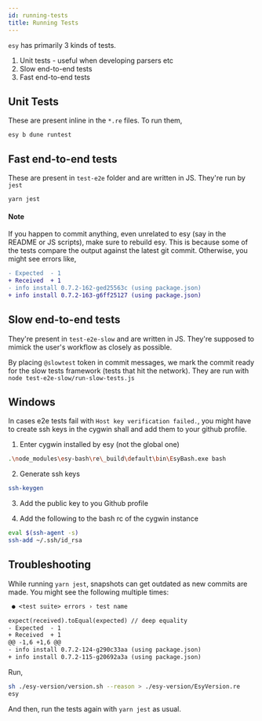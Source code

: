 ```yaml
---
id: running-tests
title: Running Tests
---
```


`esy` has primarily 3 kinds of tests.

1. Unit tests - useful when developing parsers etc
2. Slow end-to-end tests 
3. Fast end-to-end tests


## Unit Tests

These are present inline in the `*.re` files. To run them,

```
esy b dune runtest
```

## Fast end-to-end tests

These are present in `test-e2e` folder and are written in JS. They're run by `jest`

```
yarn jest
```

#### Note
If you happen to commit anything, even unrelated to esy (say in the README or JS scripts), make sure to
rebuild esy. This is because some of the tests compare the output against the latest git commit. Otherwise,
you might see errors like,

```diff
- Expected  - 1
+ Received  + 1
- info install 0.7.2-162-ged25563c (using package.json)
+ info install 0.7.2-163-g6ff25127 (using package.json)
```


## Slow end-to-end tests
They're present in `test-e2e-slow` and are written in JS. They're supposed to mimick the user's workflow
as closely as possible.

By placing `@slowtest` token in commit messages, we mark the commit ready for the slow tests framework
(tests that hit the network). They are run with `node test-e2e-slow/run-slow-tests.js`

## Windows

In cases e2e tests fail with `Host key verification failed.`, you might have to create ssh keys
in the cygwin shall and add them to your github profile.

1. Enter cygwin installed by esy (not the global one)

```sh
.\node_modules\esy-bash\re\_build\default\bin\EsyBash.exe bash
```

2. Generate ssh keys

```sh
ssh-keygen
```

3. Add the public key to you Github profile

4. Add the following to the bash rc of the cygwin instance

```sh
eval $(ssh-agent -s)
ssh-add ~/.ssh/id_rsa
```

## Troubleshooting

While running `yarn jest`, snapshots can get outdated as new commits are made. You might see the following multiple times:

```txt
 ● <test suite> errors › test name

expect(received).toEqual(expected) // deep equality
- Expected  - 1
+ Received  + 1
@@ -1,6 +1,6 @@
- info install 0.7.2-124-g290c33aa (using package.json)
+ info install 0.7.2-115-g20692a3a (using package.json) 
```

Run,

```sh
sh ./esy-version/version.sh --reason > ./esy-version/EsyVersion.re
esy
```
And then, run the tests again with `yarn jest` as usual.
